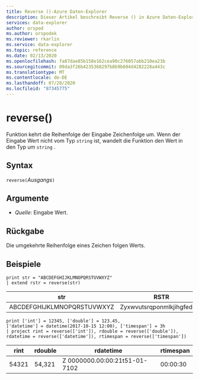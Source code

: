 ```yaml
---
title: Reverse ()-Azure Daten-Explorer
description: Dieser Artikel beschreibt Reverse () in Azure Daten-Explorer.
services: data-explorer
author: orspod
ms.author: orspodek
ms.reviewer: rkarlin
ms.service: data-explorer
ms.topic: reference
ms.date: 02/13/2020
ms.openlocfilehash: fa87dae85b158e162cea90c276057abb210ea23b
ms.sourcegitcommit: 09da3f26b4235368297b8b9b604d4282228a443c
ms.translationtype: MT
ms.contentlocale: de-DE
ms.lasthandoff: 07/28/2020
ms.locfileid: "87345775"
---
```

# <a name="reverse"></a>reverse()

Funktion kehrt die Reihenfolge der Eingabe Zeichenfolge um.
Wenn der Eingabe Wert nicht vom Typ `string` ist, wandelt die Funktion den Wert in den Typ um `string` .

## <a name="syntax"></a>Syntax

`reverse(`*Ausgangs*`)`

## <a name="arguments"></a>Argumente

* *Quelle*: Eingabe Wert.  

## <a name="returns"></a>Rückgabe

Die umgekehrte Reihenfolge eines Zeichen folgen Werts.

## <a name="examples"></a>Beispiele

```kusto
print str = "ABCDEFGHIJKLMNOPQRSTUVWXYZ"
| extend rstr = reverse(str)
```

|str|RSTR|
|---|---|
|ABCDEFGHIJKLMNOPQRSTUVWXYZ|Zyxwvutsrqponmlkjihgfedcba|


```kusto
print ['int'] = 12345, ['double'] = 123.45, 
['datetime'] = datetime(2017-10-15 12:00), ['timespan'] = 3h
| project rint = reverse(['int']), rdouble = reverse(['double']), 
rdatetime = reverse(['datetime']), rtimespan = reverse(['timespan'])
```

|rint|rdouble|rdatetime|rtimespan|
|---|---|---|---|
|54321|54,321|Z 0000000.00:00:21t51-01-7102|00:00:30|
